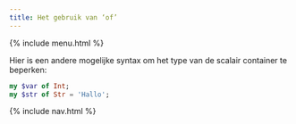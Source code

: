 ```yaml
---
title: Het gebruik van ‘of’
---
```


{% include menu.html %}

Hier is een andere mogelijke syntax om het type van de scalair container te beperken:

```raku
my $var of Int;
my $str of Str = 'Hallo';
```

{% include nav.html %}